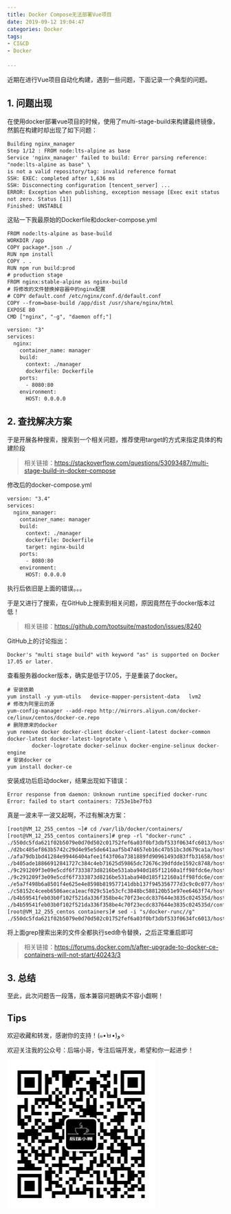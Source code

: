 ```yaml
---
title: Docker Compose无法部署Vue项目
date: 2019-09-12 19:04:47
categories: Docker
tags:
- CI&CD
- Docker

---
```


近期在进行Vue项目自动化构建，遇到一些问题，下面记录一个典型的问题。

<!--more-->

## 1. 问题出现
在使用docker部署vue项目的时候，使用了multi-stage-build来构建最终镜像，然鹅在构建时却出现了如下问题：
```jshelllanguage
Building nginx_manager
Step 1/12 : FROM node:lts-alpine as base
Service 'nginx_manager' failed to build: Error parsing reference: "node:lts-alpine as base" \
is not a valid repository/tag: invalid reference format
SSH: EXEC: completed after 1,636 ms
SSH: Disconnecting configuration [tencent_server] ...
ERROR: Exception when publishing, exception message [Exec exit status not zero. Status [1]]
Finished: UNSTABLE
```

这贴一下我最原始的Dockerfile和docker-compose.yml
```jshelllanguage
FROM node:lts-alpine as base-build
WORKDIR /app
COPY package*.json ./
RUN npm install
COPY . .
RUN npm run build:prod
# production stage
FROM nginx:stable-alpine as nginx-build
# 将修改的文件替换掉容器中的nginx配置
# COPY default.conf /etc/nginx/conf.d/default.conf
COPY --from=base-build /app/dist /usr/share/nginx/html
EXPOSE 80
CMD ["nginx", "-g", "daemon off;"]
```
```jshelllanguage
version: "3"
services:
  nginx:
    container_name: manager
    build: 
      context: ./manager
      dockerfile: Dockerfile
    ports:
      - 8080:80
    environment:
      HOST: 0.0.0.0
```

## 2. 查找解决方案
于是开展各种搜索，搜索到一个相关问题，推荐使用target的方式来指定具体的构建阶段

> 相关链接：https://stackoverflow.com/questions/53093487/multi-stage-build-in-docker-compose

修改后的docker-compose.yml
```jshelllanguage
version: "3.4"
services:
  nginx_manager:
    container_name: manager
    build: 
      context: ./manager
      dockerfile: Dockerfile
      target: nginx-build
    ports:
      - 8080:80
    environment:
      HOST: 0.0.0.0
```

执行后依旧是上面的错误。。。

于是又进行了搜索，在GitHub上搜索到相关问题，原因竟然在于docker版本过低！

> 相关链接：https://github.com/tootsuite/mastodon/issues/8240

GitHub上的讨论指出：
```jshelllanguage
Docker's "multi stage build" with keyword "as" is supported on Docker 17.05 or later.
```

查看服务器docker版本，确实是低于17.05，于是重装了docker。
```jshelllanguage
# 安装依赖
yum install -y yum-utils   device-mapper-persistent-data   lvm2
# 修改为阿里云的源
yum-config-manager --add-repo http://mirrors.aliyun.com/docker-ce/linux/centos/docker-ce.repo
# 删除原来的docker
yum remove docker docker-client docker-client-latest docker-common docker-latest docker-latest-logrotate \
        docker-logrotate docker-selinux docker-engine-selinux docker-engine
# 安装docker ce
yum install docker-ce
```

安装成功后启动docker，结果出现如下错误：

```jshelllanguage
Error response from daemon: Unknown runtime specified docker-runc
Error: failed to start containers: 7253e1be7fb3
```

真是一波未平一波又起啊，不过有解决方案：
```jshelllanguage
[root@VM_12_255_centos ~]# cd /var/lib/docker/containers/
[root@VM_12_255_centos containers]# grep -rl "docker-runc" .
./550dc5fda621f02b5079e0d70d502c01752fef6a03f0bf3dbf533f0634fc6013/hostconfig.json
./d2bc485ef863b5742c29d4e95e5de641aaf5b474657eb16c47b51bc3d679ca1a/hostconfig.json
./afa79db1bd41284e99446404afee1f43f06a7381889fd90961493d83ffb31658/hostconfig.json
./b405ade18866912841727c384c4eb71625d59865dc72676c39dfdde1592c8748/hostconfig.json
./9c291209f3e09e5cdf6f7333873d8216be531aba940d185f12160a1ff98fdc6e/hostconfig.json
./9c291209f3e09e5cdf6f7333873d8216be531aba940d185f12160a1ff98fdc6e/config.v2.json
./e5a7f498b6a8501f4e625e4e8598b819577141dbb137f945356777d3c9c0c077/hostconfig.json
./c58152c4ceeb6506aeca1eacf029c51e53cfc3848bc588120b51e97ee6463f74/hostconfig.json
./b4b59541feb03b0f102f521da336f358be4c70f23ecdc837644e3835c024535d/hostconfig.json
./b4b59541feb03b0f102f521da336f358be4c70f23ecdc837644e3835c024535d/config.v2.json
[root@VM_12_255_centos containers]# sed -i "s/docker-runc//g" ./550dc5fda621f02b5079e0d70d502c01752fef6a03f0bf3dbf533f0634fc6013/hostconfig.json
```

将上面grep搜索出来的文件全都执行sed命令替换，之后正常重启即可
> 相关链接：https://forums.docker.com/t/after-upgrade-to-docker-ce-containers-will-not-start/40243/3

## 3. 总结
至此，此次问题告一段落，版本兼容问题确实不容小觑啊！

## Tips
欢迎收藏和转发，感谢你的支持！(๑•̀ㅂ•́)و✧ 

欢迎关注我的公众号：后端小哥，专注后端开发，希望和你一起进步！

![](https://github.com/lujiahao0708/PicRepo/raw/master/公众号二维码.jpg)

